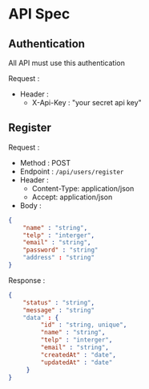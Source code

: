 # API Spec

## Authentication

All API must use this authentication

Request :
- Header :
    - X-Api-Key : "your secret api key"
    
## Register

Request :
- Method : POST
- Endpoint : `/api/users/register`
- Header :
    - Content-Type: application/json
    - Accept: application/json
- Body :

```json 
{
    "name" : "string",
    "telp" : "interger",
    "email" : "string",
    "password" : "string"
    "address" : "string"
}
```

Response :

```json 
{
    "status" : "string",
    "message" : "string"
    "data" : {
         "id" : "string, unique",
         "name" : "string",
         "telp" : "interger",
         "email" : "string",
         "createdAt" : "date",
         "updatedAt" : "date"
     }
}
```
